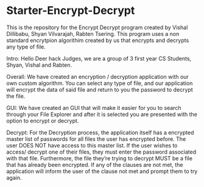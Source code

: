 # Starter-Encrypt-Decrypt
This is the repository for the Encrypt Decrypt program created by Vishal Dillibabu, Shyan Vilvarajah, Rabten Tsering. This program uses a non standard encrytpion algorithim created by us that encrypts and decrypts any type of file.

Intro: 
Hello Deer hack Judges, we are a group of 3 first year CS Students, Shyan, Vishal and Rabten. 

Overall: 
We have created an encryption / decryption application with our own custom algorithm. You can select any type of file, and our application will encrypt the data of said file and return to you the password to decrypt the file. 

GUI:
We have created an GUI that will make it easier for you to search through your File Explorer and after it is selected you are presented with the option to encrypt or decrypt.

Decrypt:
For the Decryption process, the application itself has a encrypted master list of passwords for all files the user has encrypted before. The user DOES NOT have access to this master list. 
If the user wishes to access/ decrypt one of their files, they must enter the password associated with that file. Furthermore, the file they’re trying to decrypt MUST be a file that has already been encrypted.
If any of the clauses are not met, the application will inform the user of the clause not met and prompt them to try again.
